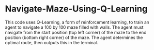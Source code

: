 # Navigate-Maze-Using-Q-Learning
This code uses Q-Learning, a form of reinforcement learning, to train an agent to navigate a 100 by 100 maze filled with walls. The agent must navigate from the start position (top left corner) of the maze to the end position (bottom right corner) of the maze. The agent determines the optimal route, then outputs this in the terminal.
